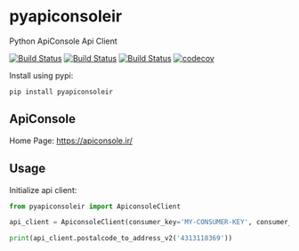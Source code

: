 # pyapiconsoleir

Python ApiConsole Api Client

[![Build Status](https://travis-ci.com/mahdi13/pyapiconsoleir.svg?branch=master)](https://travis-ci.com/mahdi13/pyapiconsoleir)
[![Build Status](https://badge.fury.io/py/pyapiconsoleir.svg)](https://pypi.org/project/pyapiconsoleir/)
[![Build Status](https://pypip.in/d/pyapiconsoleir/badge.png)](https://pypi.org/project/pyapiconsoleir/)
[![codecov](https://codecov.io/gh/mahdi13/pyapiconsoleir/branch/master/graph/badge.svg)](https://codecov.io/gh/mahdi13/pyapiconsoleir)

Install using pypi:

```shell script
pip install pyapiconsoleir
```

## ApiConsole

Home Page: https://apiconsole.ir/

## Usage

Initialize api client:

```python
from pyapiconsoleir import ApiconsoleClient

api_client = ApiconsoleClient(consumer_key='MY-CONSUMER-KEY', consumer_secret='MY-CONSUMER-SECRET')

print(api_client.postalcode_to_address_v2('4313118369'))

```

